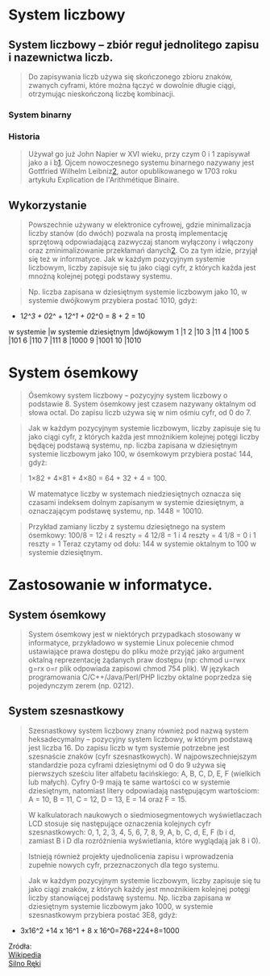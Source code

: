 System liczbowy
===================


System liczbowy – zbiór reguł jednolitego zapisu i nazewnictwa liczb.
----------------------------------------------------------------------

>Do zapisywania liczb używa się skończonego zbioru znaków, zwanych cyframi, które można łączyć w dowolnie długie ciągi, otrzymując nieskończoną liczbę kombinacji.

### System binarny
### Historia

>Używał go już John Napier w XVI wieku, przy czym 0 i 1 zapisywał jako a i b[1]. Ojcem nowoczesnego systemu binarnego nazywany jest Gottfried Wilhelm Leibniz[2], autor opublikowanego w 1703 roku artykułu Explication de l'Arithmétique Binaire.

Wykorzystanie
--------------

> Powszechnie używany w elektronice cyfrowej, gdzie minimalizacja liczby  stanów (do dwóch) pozwala na prostą implementację sprzętową odpowiadającą zazwyczaj stanom wyłączony i włączony oraz zminimalizowanie przekłamań danych[2]. Co za tym idzie, przyjął się też w informatyce.
Jak w każdym pozycyjnym systemie liczbowym, liczby zapisuje się tu jako ciągi cyfr, z których każda jest mnożną kolejnej potęgi podstawy systemu.

>
> Np. liczba zapisana w dziesiętnym systemie liczbowym jako 10, w systemie dwójkowym przybiera postać 1010, gdyż:

+ 1*2^3 + 0*2^ + 1*2^1 + 0*2^0 = 8 + 2 = 10

>
w systemie          |w systemie
dziesiętnym	        |dwójkowym
1	                |1
2	                |10
3	                |11
4	                |100
5	                |101
6	                |110
7	                |111
8	                |1000
9	                |1001
10	                |1010


System ósemkowy
================

> Ósemkowy system liczbowy – pozycyjny system liczbowy o podstawie 8. System ósemkowy jest czasem nazywany oktalnym od słowa octal. Do zapisu liczb używa się w nim ośmiu cyfr, od 0 do 7.

> Jak w każdym pozycyjnym systemie liczbowym, liczby zapisuje się tu jako ciągi cyfr, z których każda jest mnożnikiem kolejnej potęgi liczby będącej podstawą systemu, np. liczba zapisana w dziesiętnym systemie liczbowym jako 100, w ósemkowym przybiera postać 144, gdyż:

>1×82 + 4×81 + 4×80 = 64 + 32 + 4 = 100.

> W matematyce liczby w systemach niedziesiętnych oznacza się czasami indeksem dolnym zapisanym w systemie dziesiętnym, a oznaczającym podstawę systemu, np. 1448 = 10010.

> Przykład zamiany liczby z systemu dziesiętnego na system ósemkowy:
100/8 = 12 i 4 reszty = 4
12/8 = 1 i 4 reszty = 4
1/8 = 0 i 1 reszty = 1
Teraz czytamy od dołu: 144 w systemie oktalnym to 100 w systemie dziesiętnym.

Zastosowanie w informatyce.
===========================
System ósemkowy
----------------

>System ósemkowy jest w niektórych przypadkach stosowany w informatyce, przykładowo w systemie Linux polecenie chmod ustawiające prawa dostępu do pliku może przyjąć jako argument oktalną reprezentację żądanych praw dostępu (np: chmod u=rwx g=rx o=r plik odpowiada zapisowi chmod 754 plik). W językach programowania C/C++/Java/Perl/PHP liczby oktalne poprzedza się pojedynczym zerem (np. 0212).

System szesnastkowy
------------------
> Szesnastkowy system liczbowy znany również pod nazwą system heksadecymalny – pozycyjny system liczbowy, w którym podstawą jest liczba 16. Do zapisu liczb w tym systemie potrzebne jest szesnaście znaków (cyfr szesnastkowych). W najpowszechniejszym standardzie poza cyframi dziesiętnymi od 0 do 9 używa się pierwszych sześciu liter alfabetu łacińskiego: A, B, C, D, E, F (wielkich lub małych). Cyfry 0-9 mają te same wartości co w systemie dziesiętnym, natomiast litery odpowiadają następującym wartościom: 
> A = 10, B = 11, C = 12, D = 13, E = 14 oraz F = 15.

>W kalkulatorach naukowych o siedmiosegmentowych wyświetlaczach LCD stosuje się następujące oznaczenia kolejnych cyfr szesnastkowych: 0, 1, 2, 3, 4, 5, 6, 7, 8, 9, A, b, C, d, E, F (b i d, zamiast B i D dla rozróżnienia wyświetlania, które wyglądają jak 8 i 0).

> Istnieją również projekty ujednolicenia zapisu i wprowadzenia zupełnie nowych cyfr, przeznaczonych dla tego systemu.

>Jak w każdym pozycyjnym systemie liczbowym, liczby zapisuje się tu jako ciągi znaków, z których każdy jest mnożnikiem kolejnej potęgi liczby stanowiącej podstawę systemu. Np. liczba zapisana w dziesiętnym systemie liczbowym jako 1000, w systemie szesnastkowym przybiera postać 3E8, gdyż:

+ 3x16^2 +14 x 16^1 + 8 x 16^0=768+224+8=1000


Zródła:  
[Wikipedia][1]  
[Silno Ręki][2]  

[1]: https://pl.wikipedia.org "Wikipedia"  
[2]:https://github.com/majonez007 "Silno Ręki"  
